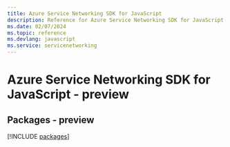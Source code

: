 ```yaml
---
title: Azure Service Networking SDK for JavaScript
description: Reference for Azure Service Networking SDK for JavaScript
ms.date: 02/07/2024
ms.topic: reference
ms.devlang: javascript
ms.service: servicenetworking
---
```

# Azure Service Networking SDK for JavaScript - preview
## Packages - preview
[!INCLUDE [packages](service-networking-index.md)]